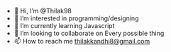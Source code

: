 - 👋 Hi, I’m @Thilak98
- 👀 I’m interested in programming/designing
- 🌱 I’m currently learning Javascript
- 💞️ I’m looking to collaborate on Every possible thing
- 📫 How to reach me thilakkandhi8@gmail.com 

<!---
Thilak98/Thilak98 is a ✨ special ✨ repository because its `README.md` (this file) appears on your GitHub profile.
You can click the Preview link to take a look at your changes.
--->
